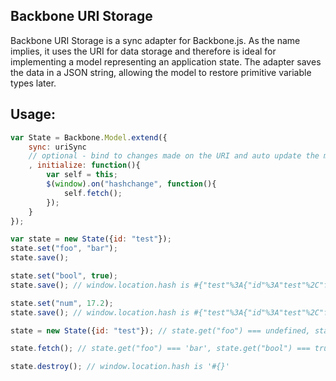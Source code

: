 Backbone URI Storage
----------
Backbone URI Storage is a sync adapter for Backbone.js.
As the name implies, it uses the URI for data storage and therefore is ideal for implementing a model representing an application state.
The adapter saves the data in a JSON string, allowing the model to restore primitive variable types later.

Usage:
-------
``` javascript
var State = Backbone.Model.extend({
    sync: uriSync
    // optional - bind to changes made on the URI and auto update the model
    , initialize: function(){
        var self = this;
        $(window).on("hashchange", function(){
            self.fetch();
        });
    }
});

var state = new State({id: "test"});
state.set("foo", "bar");
state.save();

state.set("bool", true);
state.save(); // window.location.hash is #{"test"%3A{"id"%3A"test"%2C"foo"%3A"bar"%2C"bool"%3Atrue}}

state.set("num", 17.2);
state.save(); // window.location.hash is #{"test"%3A{"id"%3A"test"%2C"foo"%3A"bar"%2C"bool"%3Atrue%2C"num"%3A17.2}}

state = new State({id: "test"}); // state.get("foo") === undefined, state.get("bool") === undefined, state.get("num") === undefined

state.fetch(); // state.get("foo") === 'bar', state.get("bool") === true, state.get("num") === 17.2

state.destroy(); // window.location.hash is '#{}'
```

